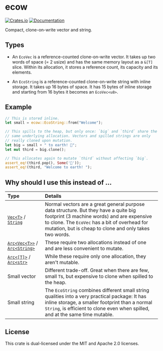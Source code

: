 # ecow
[![Crates.io](https://img.shields.io/crates/v/ecow.svg)](https://crates.io/crates/ecow)
[![Documentation](https://docs.rs/ecow/badge.svg)](https://docs.rs/ecow)

Compact, clone-on-write vector and string.

## Types
- An `EcoVec` is a reference-counted clone-on-write vector. It takes up two
  words of space (= 2 usize) and has the same memory layout as a `&[T]` slice.
  Within its allocation, it stores a reference count, its capacity and its
  elements.

- An `EcoString` is a reference-counted clone-on-write string with inline
  storage. It takes up 16 bytes of space. It has 15 bytes of inline storage and
  starting from 16 bytes it becomes an `EcoVec<u8>`.

## Example
```rust
// This is stored inline.
let small = ecow::EcoString::from("Welcome");

// This spills to the heap, but only once: `big` and `third` share the
// same underlying allocation. Vectors and spilled strings are only
// really cloned upon mutation.
let big = small + " to earth! 🌱";
let mut third = big.clone();

// This allocates again to mutate `third` without affecting `big`.
assert_eq!(third.pop(), Some('🌱'));
assert_eq!(third, "Welcome to earth! ");
```

## Why should I use this instead of ...

| Type                                        | Details |
|:--------------------------------------------|:--------|
| [`Vec<T>`][vec] / [`String`][string]        | Normal vectors are a great general purpose data structure. But they have a quite big footprint (3 machine words) and are expensive to clone. The `EcoVec` has a bit of overhead for mutation, but is cheap to clone and only takes two words. |
| [`Arc<Vec<T>>`][arc] / [`Arc<String>`][arc] | These require two allocations instead of one and are less convenient to mutate. |
| [`Arc<[T]>`][arc] / [`Arc<str>`][arc]       | While these require only one allocation, they aren't mutable. |
| Small vector                                | Different trade-off. Great when there are few, small `T`s, but expensive to clone when spilled to the heap. |
| Small string                                | The `EcoString` combines different small string qualities into a very practical package: It has inline storage, a smaller footprint than a normal `String`, is efficient to clone even when spilled, and at the same time mutable. |

[vec]: https://doc.rust-lang.org/std/vec/struct.Vec.html
[string]: https://doc.rust-lang.org/std/string/struct.String.html
[arc]: https://doc.rust-lang.org/std/sync/struct.Arc.html

## License
This crate is dual-licensed under the MIT and Apache 2.0 licenses.

